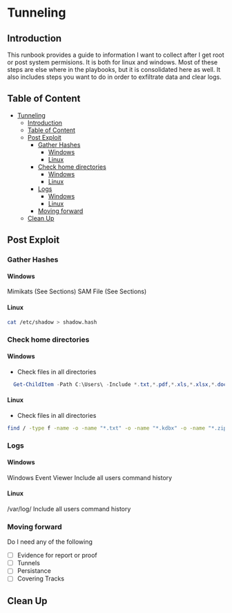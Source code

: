 # Tunneling
<!--- Status 90% --->

## Introduction

This runbook provides a guide to information I want to collect after I get root or post system permisions. It is both for linux and windows.  Most of these steps are else where in the playbooks, but it is consolidated here as well.  It also includes steps you want to do in order to exfiltrate data and clear logs.

## Table of Content

- [Tunneling](#tunneling)
  - [Introduction](#introduction)
  - [Table of Content](#table-of-content)
  - [Post Exploit](#post-exploit)
    - [Gather Hashes](#gather-hashes)
      - [Windows](#windows)
      - [Linux](#linux)
    - [Check home directories](#check-home-directories)
      - [Windows](#windows-1)
      - [Linux](#linux-1)
    - [Logs](#logs)
      - [Windows](#windows-2)
      - [Linux](#linux-2)
    - [Moving forward](#moving-forward)
  - [Clean Up](#clean-up)

## Post Exploit

### Gather Hashes

#### Windows

Mimikats (See Sections)
SAM File (See Sections)

#### Linux

```sh
cat /etc/shadow > shadow.hash
```

### Check home directories

#### Windows

- Check files in all directories

```powershell
  Get-ChildItem -Path C:\Users\ -Include *.txt,*.pdf,*.xls,*.xlsx,*.doc,*.docx -File -Recurse -ErrorAction SilentlyContinue 
```

#### Linux

- Check files in all directories

```sh
find / -type f -name -o -name "*.txt" -o -name "*.kdbx" -o -name "*.zip" 2>/dev/null
```

### Logs

#### Windows

Windows Event Viewer
Include all users command history

#### Linux

/var/log/<log type>
Include all users command history

### Moving forward

Do I need any of the following

- [ ] Evidence for report or proof
- [ ] Tunnels
- [ ] Persistance
- [ ] Covering Tracks

## Clean Up

<!-- Comming soon -- Not really needed for OSCP>
 <!--- Last Updated August 15, 2024 --->